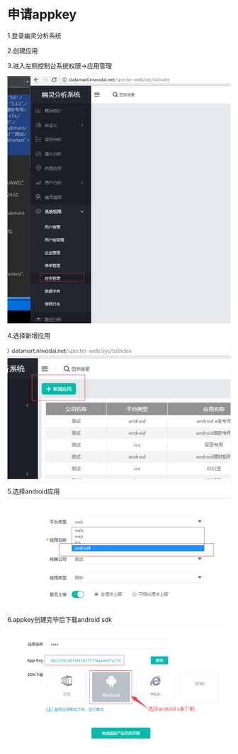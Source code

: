 # 申请appkey
1.登录幽灵分析系统

2.创建应用

3.进入左侧控制台系统权限->应用管理

![](yongyongguanli.png)

4.选择新增应用

![](新增应用.png)

5.选择android应用
![](选择android.png)

6.appkey创建完毕后下载android sdk

![](创建appkey下载sdk.png)



